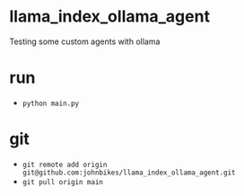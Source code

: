 # llama_index_ollama_agent
Testing some custom agents with ollama

# run
- `python main.py`

# git
- `git remote add origin git@github.com:johnbikes/llama_index_ollama_agent.git`
- `git pull origin main`